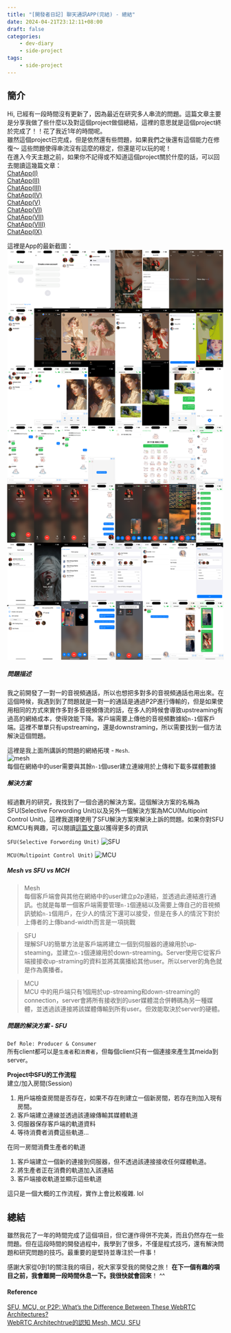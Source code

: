 ```yaml
---
title: "[開發者日記] 聊天通訊APP(完結) - 總結"
date: 2024-04-21T23:12:11+08:00
draft: false
categories:
    - dev-diary
    - side-project
tags: 
    - side-project 
---
```


## 簡介
Hi, 已經有一段時間沒有更新了，因為最近在研究多人串流的問題。這篇文章主要是分享我做了些什麼以及對這個project做個總結，這裡的意思就是這個project終於完成了！！花了我近1年的時間呢。  
雖然這個project已完成，但是依然還有些問題，如果我們之後還有這個能力在修復～ 這些問題使得串流沒有這麼的穩定，但還是可以玩的呢！  
在進入今天主題之前，如果你不記得或不知道這個project關於什麼的話，可以回去閱讀這幾篇文章：  
[ChatApp(I)](/post/chat-app-init/)  
[ChatApp(II)](/post/chat-app-demo/)  
[ChatApp(III)](/post/chat-app-update/)  
[ChatApp(IV)](/post/chat-app-final/)  
[ChatApp(V)](/post/chat-app-voice-chat/)  
[ChatApp(VI)](/post/chat-app-sticker-updated/)  
[ChatApp(Ⅶ)](/post/chat-app-story-alignment-updated/)  
[ChatApp(Ⅷ)](/post/chat-app-story-multiple-img-updated/)  
[ChatApp(IX)](/post/chat-app-sticker-shop-updated/)

這裡是App的最新截圖：
![final-app](/images/chat-app/2024-04-20-final.png)

##### 問題描述
我之前開發了一對一的音視頻通話，所以也想把多對多的音視頻通話也用出來。在這個時候，我遇到到了問題就是一對一的通話是通過P2P進行傳輸的，但是如果使用相同的方式來實作多對多音視頻傳流的話，在多人的時候會導致upstreaming有過高的網絡成本，使得效能下降。客戶端需要上傳他的音視頻數據給`n-1`個客戶端。這裡不單單只有upstreaming，還是downstraming，所以需要找到一個方法解決這個問題。


這裡是我上面所講訴的問題的網絡拓墣 - `Mesh`.  
![mesh](/images/hepler/mesh.png)  
每個在網絡中的user需要與其餘`n-1`個user建立連線用於上傳和下載多媒體數據

##### 解決方案
經過數月的研究，我找到了一個合適的解決方案。這個解決方案的名稱為SFU(Selective Forwording Unit)以及另外一個解決方案為MCU(Multipoint Control Unit)。這裡我選擇使用了SFU解決方案來解決上訴的問題。如果你對SFU和MCU有興趣，可以閱讀[這篇文章](https://getstream.io/blog/what-is-a-selective-forwarding-unit-in-webrtc/)以獲得更多的資訊


`SFU(Selective Forwording Unit)`
![SFU](/images/hepler/sfu.png)


`MCU(Multipoint Control Unit)`
![MCU](/images/hepler/mcu.png)

##### Mesh vs SFU vs MCH
> Mesh   
每個客戶端會與其他在網絡中的user建立p2p連結，並透過此連結進行通訊。也就是每單一個客戶端需要管理`n-1`個連結以及需要上傳自己的音視頻訊號給`n-1`個用戶，在少人的情況下還可以接受，但是在多人的情況下對於上傳者的上傳band-width而言是一項挑戰

> SFU   
理解SFU的簡單方法是客戶端將建立一個到伺服器的連線用於up-steaming，並建立`n-1`個連線用於down-streaming。Server使用它從客戶端接接收up-straming的資料並將其廣播給其他user。所以server的角色就是作為廣播者。

> MCU  
MCU 中的用戶端只有1個用於up-streaming和down-streaming的connection，server會將所有接收到的user媒體混合併轉碼為另一種媒體，並透過該連接將該媒體傳輸到所有user。但效能取決於server的硬體。

##### 問題的解決方案 - SFU
`Def Role: Producer & Consumer`  
所有client都可以是`生產者`和`消費者`，但每個client只有一個連接來產生其meida到server。

**Project中SFU的工作流程**  
建立/加入房間(Session) 
1. 用戶端檢查房間是否存在，如果不存在則建立一個新房間，若存在則加入現有房間。
2. 客戶端建立連線並透過該連線傳輸其媒體軌道
3. 伺服器保存客戶端的軌道資料
4. 等待消費者消費這些軌道...

在同一房間消費生產者的軌道
1. 客戶端建立一個新的連接到伺服器，但不透過該連接接收任何媒體軌道。
2. 將生產者正在消費的軌道加入該連結
3. 客戶端接收軌道並顯示這些軌道

這只是一個大概的工作流程，實作上會比較複雜. lol

## 總結
雖然我花了一年的時間完成了這個項目，但它運作得併不完美，而且仍然存在一些問題。但在這段時間的開發過程中，我學到了很多，不僅是程式技巧，還有解決問題和研究問題的技巧。最重要的是堅持並專注於一件事！

感謝大家從0到1的關注我的項目，祝大家享受我的開發之旅！ **在下一個有趣的項目之前，我會離開一段時間休息一下。我很快就會回來**！ ^^

#### Reference
[SFU, MCU, or P2P: What’s the Difference Between These WebRTC Architectures?](https://getstream.io/blog/what-is-a-selective-forwarding-unit-in-webrtc/)   
[WebRTC Architechtrue的認知 Mesh, MCU, SFU](https://getstream.io/blog/what-is-a-selective-forwarding-unit-in-webrtc/)